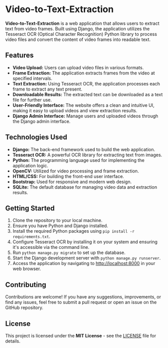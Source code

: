 <h1>Video-to-Text-Extraction</h1>

<p>
  <strong>Video-to-Text-Extraction</strong> is a web application that allows users to extract text from video frames. Built using Django, the application utilizes the Tesseract OCR (Optical Character Recognition) Python library to process video files and convert the content of video frames into readable text.
</p>

<h2>Features</h2>
<ul>
  <li><strong>Video Upload:</strong> Users can upload video files in various formats.</li>
  <li><strong>Frame Extraction:</strong> The application extracts frames from the video at specified intervals.</li>
  <li><strong>Text Extraction:</strong> Using Tesseract OCR, the application processes each frame to extract any text present.</li>
  <li><strong>Downloadable Results:</strong> The extracted text can be downloaded as a text file for further use.</li>
  <li><strong>User-Friendly Interface:</strong> The website offers a clean and intuitive UI, making it easy to upload videos and view extraction results.</li>
  <li><strong>Django Admin Interface:</strong> Manage users and uploaded videos through the Django admin interface.</li>
</ul>

<h2>Technologies Used</h2>
<ul>
  <li><strong>Django:</strong> The back-end framework used to build the web application.</li>
  <li><strong>Tesseract OCR:</strong> A powerful OCR library for extracting text from images.</li>
  <li><strong>Python:</strong> The programming language used for implementing the application logic.</li>
  <li><strong>OpenCV:</strong> Utilized for video processing and frame extraction.</li>
  <li><strong>HTML/CSS:</strong> For building the front-end user interface.</li>
  <li><strong>Bootstrap:</strong> Used for responsive and modern web design.</li>
  <li><strong>SQLite:</strong> The default database for managing video data and extraction results.</li>
</ul>

<h2>Getting Started</h2>
<ol>
  <li>Clone the repository to your local machine.</li>
  <li>Ensure you have Python and Django installed.</li>
  <li>Install the required Python packages using <code>pip install -r requirements.txt</code>.</li>
  <li>Configure Tesseract OCR by installing it on your system and ensuring it's accessible via the command line.</li>
  <li>Run <code>python manage.py migrate</code> to set up the database.</li>
  <li>Start the Django development server with <code>python manage.py runserver</code>.</li>
  <li>Access the application by navigating to <a href="http://localhost:8000">http://localhost:8000</a> in your web browser.</li>
</ol>

<h2>Contributing</h2>
<p>
  Contributions are welcome! If you have any suggestions, improvements, or find any issues, feel free to submit a pull request or open an issue on the GitHub repository.
</p>

<h2>License</h2>
<p>
  This project is licensed under the <strong>MIT License</strong> - see the <a href="LICENSE">LICENSE</a> file for details.
</p>

